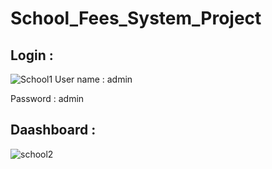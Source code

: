 # School_Fees_System_Project

<b><h2>Login : </h2></b>
![School1](https://user-images.githubusercontent.com/84727061/196611034-af4cbeb7-f99f-4928-92ff-c8fee0e0fd8f.PNG)
User name : admin

Password : admin

<b><h2>Daashboard : </h2></b>
![school2](https://user-images.githubusercontent.com/84727061/196611240-180b909e-5f4c-4d27-b3a5-b99b8215de9b.PNG)

